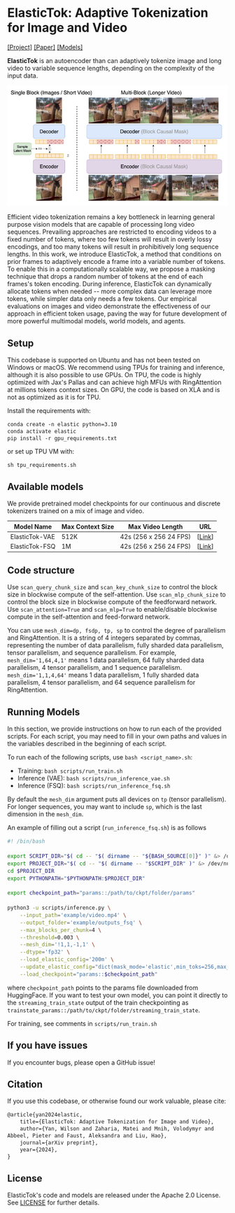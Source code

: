 # ElasticTok: Adaptive Tokenization for Image and Video

[[Project]](https://largeworldmodel.github.io/elastictok)
[[Paper]](https://arxiv.org/abs/2410.08368)
[[Models]](https://huggingface.co/LargeWorldModel)

**ElasticTok** is an autoencoder than can adaptively tokenize image and long video to variable sequence lengths, depending on the complexity of the input data.


<div align="center">
    <img src="./imgs/method.png">
</div>

Efficient video tokenization remains a key bottleneck in learning general purpose vision models that are capable of processing long video sequences. Prevailing approaches are restricted to encoding videos to a fixed number of tokens, where too few tokens will result in overly lossy encodings, and too many tokens will result in prohibitively long sequence lengths. In this work, we introduce ElasticTok, a method that conditions on prior frames to adaptively encode a frame into a variable number of tokens. To enable this in a computationally scalable way, we propose a masking technique that drops a random number of tokens at the end of each frames's token encoding. During inference, ElasticTok can dynamically allocate tokens when needed -- more complex data can leverage more tokens, while simpler data only needs a few tokens. Our empirical evaluations on images and video demonstrate the effectiveness of our approach in efficient token usage, paving the way for future development of more powerful multimodal models, world models, and agents.

## Setup

This codebase is supported on Ubuntu and has not been tested on Windows or macOS. We recommend using TPUs for training and inference, although it is also possible to use GPUs. On TPU, the code is highly optimized with Jax's Pallas and can achieve high MFUs with RingAttention at millions tokens context sizes. On GPU, the code is based on XLA and is not as optimized as it is for TPU.

Install the requirements with:
```
conda create -n elastic python=3.10
conda activate elastic
pip install -r gpu_requirements.txt
```
or set up TPU VM with:
```
sh tpu_requirements.sh
```

## Available models
We provide pretrained model checkpoints for our continuous and discrete tokenizers trained on a mix of image and video.

| Model Name            | Max Context Size | Max Video Length       | URL                                                                    |
|-----------------------|------------------|------------------------|------------------------------------------------------------------------|
| ElasticTok-VAE | 512K             | 42s (256 x 256 24 FPS) | [[Link](https://huggingface.co/LargeWorldModel/ElasticTok-VAE)] |
| ElasticTok-FSQ   | 1M               | 42s (256 x 256 24 FPS)    | [[Link](https://huggingface.co/LargeWorldModel/ElasticTok-FSQ)]   |


## Code structure
Use `scan_query_chunk_size` and `scan_key_chunk_size` to control the block size in blockwise compute of the self-attention. Use `scan_mlp_chunk_size` to control the block size in blockwise compute of the feedforward network. Use `scan_attention=True` and `scan_mlp=True` to enable/disable blockwise compute in the self-attention and feed-forward network.

You can use `mesh_dim=dp, fsdp, tp, sp` to control the degree of parallelism and RingAttention. It is a string of 4 integers separated by commas, representing the number of data parallelism, fully sharded data parallelism, tensor parallelism, and sequence parallelism.
For example, `mesh_dim='1,64,4,1'` means 1 data parallelism, 64 fully sharded data parallelism, 4 tensor parallelism, and 1 sequence parallelism. `mesh_dim='1,1,4,64'` means 1 data parallelism, 1 fully sharded data parallelism, 4 tensor parallelism, and 64 sequence parallelism for RingAttention.


## Running Models
In this section, we provide instructions on how to run each of the provided scripts. For each script, you may need to fill in your own paths and values in the variables described in the beginning of each script.

To run each of the following scripts, use `bash <script_name>.sh`:
- Training: `bash scripts/run_train.sh`
- Inference (VAE): `bash scripts/run_inference_vae.sh`
- Inference (FSQ): `bash scripts/run_inference_fsq.sh`

By default the `mesh_dim` argument puts all devices on `tp` (tensor parallelism). For longer sequences, you may want to include `sp`, which is the last dimension in the `mesh_dim`.

An example of filling out a script (`run_inference_fsq.sh`) is as follows
```bash
#! /bin/bash

export SCRIPT_DIR="$( cd -- "$( dirname -- "${BASH_SOURCE[0]}" )" &> /dev/null && pwd )"
export PROJECT_DIR="$( cd -- "$( dirname -- "$SCRIPT_DIR" )" &> /dev/null && pwd )"
cd $PROJECT_DIR
export PYTHONPATH="$PYTHONPATH:$PROJECT_DIR"

export checkpoint_path="params::/path/to/ckpt/folder/params"

python3 -u scripts/inference.py \
    --input_path='example/video.mp4' \
    --output_folder='example/outputs_fsq' \
    --max_blocks_per_chunk=4 \
    --threshold=0.003 \
    --mesh_dim='!1,1,-1,1' \
    --dtype='fp32' \
    --load_elastic_config='200m' \
    --update_elastic_config="dict(mask_mode='elastic',min_toks=256,max_toks=4096,frames_per_block=4,patch_size=(1,8,8),bottleneck_type='fsq',fsq_quant_levels=(8,8,8,5,5,5),theta=50000000,max_sequence_length=16384,use_flash_attention=True,scan_attention=True,scan_query_chunk_size=512,scan_key_chunk_size=512,remat_attention='',scan_mlp=True,scan_mlp_chunk_size=8192,remat_mlp='nothing_saveable',remat_block='',scan_layers=True)" \
    --load_checkpoint="params::$checkpoint_path"
```
where `checkpoint_path` points to the params file downloaded from HuggingFace. If you want to test your own model, you can point it directly to the `streaming_train_state` output of the train checkpointing as `trainstate_params::/path/to/ckpt/folder/streaming_train_state`.

For training, see comments in `scripts/run_train.sh`

## If you have issues

If you encounter bugs, please open a GitHub issue!

## Citation

If you use this codebase, or otherwise found our work valuable, please cite:

```
@article{yan2024elastic,
    title={ElasticTok: Adaptive Tokenization for Image and Video},
    author={Yan, Wilson and Zaharia, Matei and Mnih, Volodymyr and Abbeel, Pieter and Faust, Aleksandra and Liu, Hao},
    journal={arXiv preprint},
    year={2024},
}
```

## License

ElasticTok's code and models are released under the Apache 2.0 License. See [LICENSE](https://github.com/LargeWorldModel/ElasticTok/blob/main/LICENSE) for further details.
